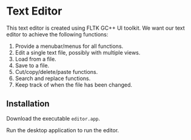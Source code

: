 # Text Editor

This text editor is created using FLTK GC++ UI toolkit. We want our text editor to achieve the following functions:

1. Provide a menubar/menus for all functions.
2. Edit a single text file, possibly with multiple views.
3. Load from a file.
4. Save to a file.
5. Cut/copy/delete/paste functions.
6. Search and replace functions.
7. Keep track of when the file has been changed.


## Installation
Download the executable `editor.app`.

Run the desktop application to run the editor.

